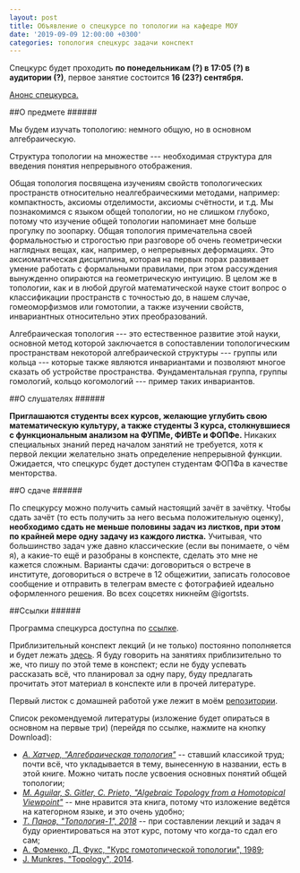 ```yaml
---
layout: post
title: Объявление о спецкурсе по топологии на кафедре МОУ
date: '2019-09-09 12:00:00 +0300'
categories: топология спецкурс задачи конспект
---
```


Спецкурс будет проходить **по понедельникам (?) в 17:05 (?) в аудитории (?)**, первое занятие состоится **16 (23?) сентября.**

[Анонс спецкурса.](https://github.com/igortsts/igortsts.github.io/blob/master/docs/announcement.docx)

##О предмете ######

Мы будем изучать топологию: немного общую, но в основном алгебраическую.

Структура топологии на множестве --- необходимая структура для введения понятия непрерывного отображения.

Общая топология посвящена изучениям свойств топологических пространств относительно неалгебраическими методами, например: компактность, аксиомы отделимости, аксиомы счётности, и т.д. Мы познакомимся с языком общей топологии, но не слишком глубоко, потому что изучение общей топологии напоминает мне больше прогулку по зоопарку. Общая топология примечательна своей формальностью и строгостью при разговоре об очень геометрически наглядных вещах, как, например, о непрерывных деформациях. Это аксиоматическая дисциплина, которая на первых порах развивает умение работать с формальными правилами, при этом рассуждения вынужденно опираются на геометрическую интуицию. В целом же в топологии, как и в любой другой математической науке стоит вопрос о классификации пространств с точностью до, в нашем случае, гомеоморфизмов или гомотопии, а также изучении свойств, инвариантных относительно этих преобразований.

Алгебраическая топология --- это естественное развитие этой науки, основной метод которой заключается в сопоставлении топологическим пространствам некоторой алгебраической структуры --- группы или кольца --- которые также являются инвариантами и позволяют многое сказать об устройстве пространства. Фундаментальная группа, группы гомологий, кольцо когомологий --- пример таких инвариантов.

##О слушателях ######

**Приглашаются студенты всех курсов, желающие углубить свою математическую культуру, а также студенты 3 курса, столкнувшиеся с функциональным анализом на ФУПМе, ФИВТе и ФОПФе.** Никаких специальных знаний перед началом занятий не требуется, хотя к первой лекции желательно знать определение непрерывной функции. Ожидается, что спецкурс будет доступен студентам ФОПФа в качестве менторства.

##О сдаче ######

По спецкурсу можно получить самый настоящий зачёт в зачётку. Чтобы сдать зачёт (то есть получить за него весьма положительную оценку), **необходимо сдать не меньше половины задач из листков, при этом по крайней мере одну задачу из каждого листка.** Учитывая, что большинство задач уже давно классические (если вы понимаете, о чём я), а какие-то ещё и разобраны в конспекте, сделать это мне не кажется сложным. Варианты сдачи: договориться о встрече в институте, договориться о встрече в 12 общежитии, записать голосовое сообщение и отправить в телеграм вместе с фотографией идеально оформленного решения. Во всех соцсетях никнейм @igortsts.

##Ссылки ######

Программа спецкурса доступна по [ссылке](https://github.com/igortsts/igortsts.github.io/blob/master/docs/program/program.pdf). 

Приблизительный конспект лекций (и не только) постоянно пополняется и будет лежать [здесь](https://github.com/igortsts/conspectus/blob/master/main.pdf). Я буду говорить на занятиях приблизительно то же, что пишу по этой теме в конспект; если не буду успевать рассказать всё, что планировал за одну пару, буду предлагать прочитать этот материал в конспекте или в прочей литературе.

Первый листок с домашней работой уже лежит в моём [репозитории](https://github.com/igortsts/igortsts.github.io/blob/master/docs/sheets/sheet1.pdf).  

Список рекомендуемой литературы (изложение будет опираться в основном на первые три) (перейдя по ссылке, нажмите на кнопку Download):
* [*А. Хатчер, "Алгебраическая топология"*](https://github.com/igortsts/igortsts.github.io/blob/master/docs/lit/hatcher.djvu) -- ставший классикой труд; почти всё, что укладывается в тему, вынесенную в названии, есть в этой книге. Можно читать после усвоения основных понятий общей топологии;
* [*M. Aguilar, S. Gitler, C. Prieto, "Algebraic Topology from a Homotopical Viewpoint"*](https://github.com/igortsts/igortsts.github.io/blob/master/docs/lit/aguilar.djvu) -- мне нравится эта книга, потому что изложение ведётся на категорном языке, и это очень удобно;
* [*Т. Панов, "Топология-1", 2018*](http://higeom.math.msu.su/people/taras/teaching/panov-topology1.pdf) -- при составлении лекций и задач я буду ориентироваться на этот курс, потому что когда-то сдал его сам;
* [А. Фоменко, Д. Фукс, "Курс гомотопической топологии", 1989]();
* [J. Munkres, "Topology", 2014](https://github.com/igortsts/igortsts.github.io/blob/master/docs/lit/munkres.pdf).